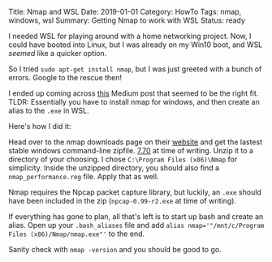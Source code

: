 Title: Nmap and WSL
Date: 2019-01-01
Category: HowTo
Tags: nmap, windows, wsl
Summary: Getting Nmap to work with WSL
Status: ready

I needed WSL for playing around with a home networking project. Now, I could have booted into Linux, but I was already on my Win10 boot, and WSL _seemed_ like a quicker option.

So I tried `sudo apt-get install nmap`, but I was just greeted with a bunch of errors. Google to the rescue then!

I ended up coming across [this](https://medium.com/@the4rchangel/nmap-in-the-windows-bash-shell-64cadff1a689) Medium post that seemed to be the right fit. TLDR: Essentially you have to install nmap for windows, and then create an alias to the `.exe` in WSL.

Here's how I did it:

Head over to the nmap downloads page on their [website](https://nmap.org/download.html) and get the lastest stable windows command-line zipfile. [7.70](https://nmap.org/dist/nmap-7.70-win32.zip) at time of writing.
Unzip it to a directory of your choosing. I chose `C:\Program Files (x86)\Nmap` for simplicity. Inside the unzipped directory, you should also find a `nmap_performance.reg` file. Apply that as well.

Nmap requires the Npcap packet capture library, but luckily, an `.exe` should have been included in the zip (`npcap-0.99-r2.exe` at time of writing).

If everything has gone to plan, all that's left is to start up bash and create an alias. Open up your `.bash_aliases` file and add `alias nmap='"/mnt/c/Program Files (x86)/Nmap/nmap.exe"'` to the end. 

Sanity check with `nmap -version` and you should be good to go.

